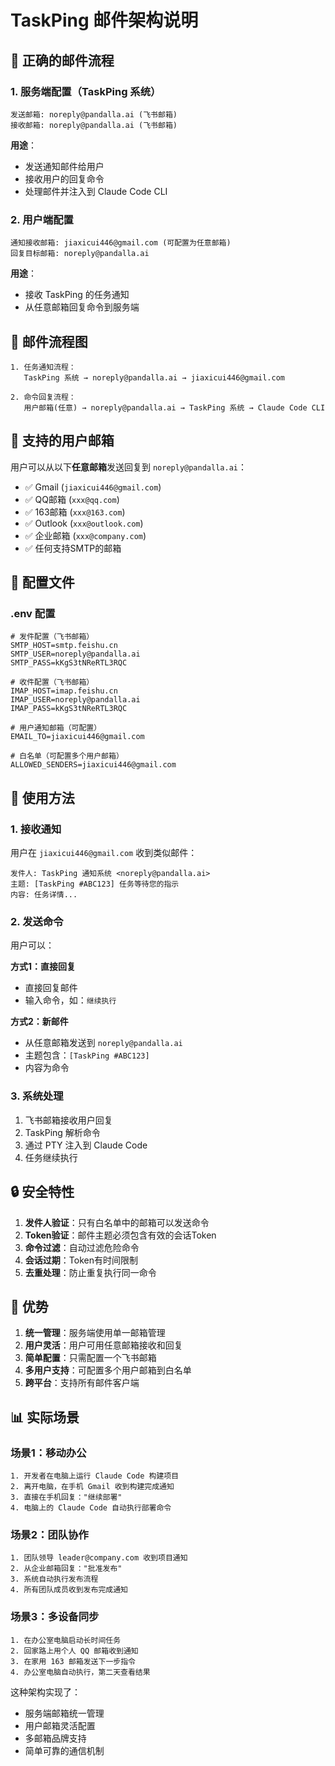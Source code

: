 # TaskPing 邮件架构说明

## 📧 正确的邮件流程

### 1. 服务端配置（TaskPing 系统）

```
发送邮箱: noreply@pandalla.ai (飞书邮箱)
接收邮箱: noreply@pandalla.ai (飞书邮箱)
```

**用途**：
- 发送通知邮件给用户
- 接收用户的回复命令
- 处理邮件并注入到 Claude Code CLI

### 2. 用户端配置

```
通知接收邮箱: jiaxicui446@gmail.com (可配置为任意邮箱)
回复目标邮箱: noreply@pandalla.ai
```

**用途**：
- 接收 TaskPing 的任务通知
- 从任意邮箱回复命令到服务端

## 🔄 邮件流程图

```
1. 任务通知流程：
   TaskPing 系统 → noreply@pandalla.ai → jiaxicui446@gmail.com
   
2. 命令回复流程：
   用户邮箱(任意) → noreply@pandalla.ai → TaskPing 系统 → Claude Code CLI
```

## 📱 支持的用户邮箱

用户可以从以下**任意邮箱**发送回复到 `noreply@pandalla.ai`：

- ✅ Gmail (`jiaxicui446@gmail.com`)
- ✅ QQ邮箱 (`xxx@qq.com`)
- ✅ 163邮箱 (`xxx@163.com`)
- ✅ Outlook (`xxx@outlook.com`)
- ✅ 企业邮箱 (`xxx@company.com`)
- ✅ 任何支持SMTP的邮箱

## 🔧 配置文件

### .env 配置

```env
# 发件配置（飞书邮箱）
SMTP_HOST=smtp.feishu.cn
SMTP_USER=noreply@pandalla.ai
SMTP_PASS=kKgS3tNReRTL3RQC

# 收件配置（飞书邮箱）
IMAP_HOST=imap.feishu.cn
IMAP_USER=noreply@pandalla.ai
IMAP_PASS=kKgS3tNReRTL3RQC

# 用户通知邮箱（可配置）
EMAIL_TO=jiaxicui446@gmail.com

# 白名单（可配置多个用户邮箱）
ALLOWED_SENDERS=jiaxicui446@gmail.com
```

## 📝 使用方法

### 1. 接收通知
用户在 `jiaxicui446@gmail.com` 收到类似邮件：
```
发件人: TaskPing 通知系统 <noreply@pandalla.ai>
主题: [TaskPing #ABC123] 任务等待您的指示
内容: 任务详情...
```

### 2. 发送命令
用户可以：

**方式1：直接回复**
- 直接回复邮件
- 输入命令，如：`继续执行`

**方式2：新邮件**
- 从任意邮箱发送到 `noreply@pandalla.ai`
- 主题包含：`[TaskPing #ABC123]`
- 内容为命令

### 3. 系统处理
1. 飞书邮箱接收用户回复
2. TaskPing 解析命令
3. 通过 PTY 注入到 Claude Code
4. 任务继续执行

## 🔒 安全特性

1. **发件人验证**：只有白名单中的邮箱可以发送命令
2. **Token验证**：邮件主题必须包含有效的会话Token
3. **命令过滤**：自动过滤危险命令
4. **会话过期**：Token有时间限制
5. **去重处理**：防止重复执行同一命令

## 🚀 优势

1. **统一管理**：服务端使用单一邮箱管理
2. **用户灵活**：用户可用任意邮箱接收和回复
3. **简单配置**：只需配置一个飞书邮箱
4. **多用户支持**：可配置多个用户邮箱到白名单
5. **跨平台**：支持所有邮件客户端

## 📊 实际场景

### 场景1：移动办公
```
1. 开发者在电脑上运行 Claude Code 构建项目
2. 离开电脑，在手机 Gmail 收到构建完成通知
3. 直接在手机回复："继续部署"
4. 电脑上的 Claude Code 自动执行部署命令
```

### 场景2：团队协作
```
1. 团队领导 leader@company.com 收到项目通知
2. 从企业邮箱回复："批准发布"
3. 系统自动执行发布流程
4. 所有团队成员收到发布完成通知
```

### 场景3：多设备同步
```
1. 在办公室电脑启动长时间任务
2. 回家路上用个人 QQ 邮箱收到通知
3. 在家用 163 邮箱发送下一步指令
4. 办公室电脑自动执行，第二天查看结果
```

这种架构实现了：
- 服务端邮箱统一管理
- 用户邮箱灵活配置
- 多邮箱品牌支持
- 简单可靠的通信机制